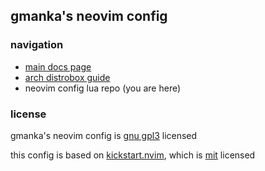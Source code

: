 ## gmanka's neovim config

### navigation

- [main docs page](https://github.com/gmankab/nvgmanka)
- [arch distrobox guide](https://github.com/gmankab/nvgmanka/blob/main/docs/distrobox_arch.md)
- neovim config lua repo (you are here)

### license

gmanka's neovim config is [gnu gpl3](https://gnu.org/licenses/gpl-3.0.en.html) licensed

this config is based on [kickstart.nvim](https://github.com/nvim-lua/kickstart.nvim), which is [mit](https://opensource.org/license/mit) licensed

